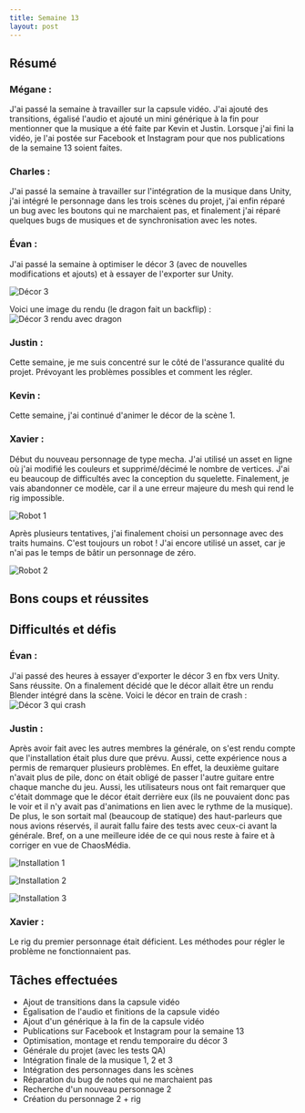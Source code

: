 ```yaml
---
title: Semaine 13
layout: post
---
```


## Résumé

### Mégane :

J'ai passé la semaine à travailler sur la capsule vidéo. J'ai ajouté des transitions, égalisé l'audio et ajouté un mini générique à la fin pour mentionner que la musique a été faite par Kevin et Justin. Lorsque j'ai fini la vidéo, je l'ai postée sur Facebook et Instagram pour que nos publications de la semaine 13 soient faites.

### Charles :

J'ai passé la semaine à travailler sur l'intégration de la musique dans Unity, j'ai intégré le personnage dans les trois scènes du projet, j'ai enfin réparé un bug avec les boutons qui ne marchaient pas, et finalement j'ai réparé quelques bugs de musiques et de synchronisation avec les notes.

### Évan :

J'ai passé la semaine à optimiser le décor 3 (avec de nouvelles modifications et ajouts) et à essayer de l'exporter sur Unity.

![Décor 3](../medias/decor3.png)

Voici une image du rendu (le dragon fait un backflip) :
![Décor 3 rendu avec dragon](../medias/backflip.PNG)

### Justin :

Cette semaine, je me suis concentré sur le côté de l'assurance qualité du projet. Prévoyant les problèmes possibles et comment les régler.

### Kevin :

Cette semaine, j'ai continué d'animer le décor de la scène 1.

### Xavier :

Début du nouveau personnage de type mecha. J'ai utilisé un asset en ligne où j'ai modifié les couleurs et supprimé/décimé le nombre de vertices. J'ai eu beaucoup de difficultés avec la conception du squelette. Finalement, je vais abandonner ce modèle, car il a une erreur majeure du mesh qui rend le rig impossible.

![Robot 1](../medias/Rex.JPG)

Après plusieurs tentatives, j'ai finalement choisi un personnage avec des traits humains. C'est toujours un robot ! J'ai encore utilisé un asset, car je n'ai pas le temps de bâtir un personnage de zéro.

![Robot 2](../medias/CaptureRobot2.2.JPG)

## Bons coups et réussites

## Difficultés et défis

### Évan :

J'ai passé des heures à essayer d'exporter le décor 3 en fbx vers Unity. Sans réussite. On a finalement décidé que le décor allait être un rendu Blender intégré dans la scène. Voici le décor en train de crash :
![Décor 3 qui crash](../medias/decor3_crash.png)

### Justin :

Après avoir fait avec les autres membres la générale, on s'est rendu compte que l'installation était plus dure que prévu. Aussi, cette expérience nous a permis de remarquer plusieurs problèmes. En effet, la deuxième guitare n'avait plus de pile, donc on était obligé de passer l'autre guitare entre chaque manche du jeu. Aussi, les utilisateurs nous ont fait remarquer que c'était dommage que le décor était derrière eux (ils ne pouvaient donc pas le voir et il n'y avait pas d'animations en lien avec le rythme de la musique). De plus, le son sortait mal (beaucoup de statique) des haut-parleurs que nous avions réservés, il aurait fallu faire des tests avec ceux-ci avant la générale. Bref, on a une meilleure idée de ce qui nous reste à faire et à corriger en vue de ChaosMédia.

![Installation 1](../medias/installation1.PNG)

![Installation 2](../medias/installation2.PNG)

![Installation 3](../medias/installation3.PNG)

### Xavier :

Le rig du premier personnage était déficient. Les méthodes pour régler le problème ne fonctionnaient pas.

## Tâches effectuées

- Ajout de transitions dans la capsule vidéo
- Égalisation de l'audio et finitions de la capsule vidéo
- Ajout d'un générique à la fin de la capsule vidéo
- Publications sur Facebook et Instagram pour la semaine 13
- Optimisation, montage et rendu temporaire du décor 3
- Générale du projet (avec les tests QA)
- Intégration finale de la musique 1, 2 et 3
- Intégration des personnages dans les scènes
- Réparation du bug de notes qui ne marchaient pas
- Recherche d'un nouveau personnage 2
- Création du personnage 2 + rig
